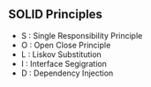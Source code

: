 ## SOLID Principles
<ul>
    <li>S : Single Responsibility Principle</li>
    <li>O : Open Close Principle</li>
    <li>L : Liskov Substitution</li>
    <li>I : Interface Segigration</li>
    <li>D : Dependency Injection</li>
</ul>
